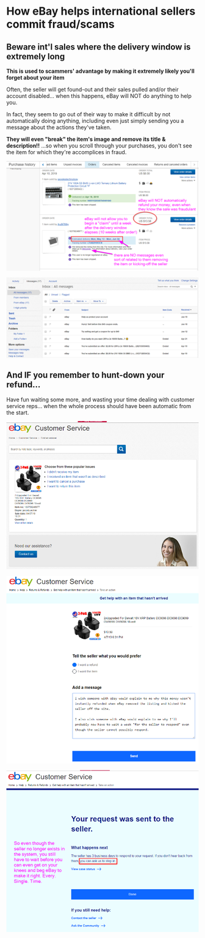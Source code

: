 # How eBay helps international sellers commit fraud/scams

## Beware int'l sales where the delivery window is extremely long

**This is used to scammers' advantage by making it extremely likely you'll forget about your item**

Often, the seller will get found-out and their sales pulled and/or their account disabled... when this happens, eBay will NOT do anything to help you. 

In fact, they seem to go out of their way to make it difficult by not automatically doing anything, including even just simply sending you a message about the actions they've taken.

**They will even "break" the item's image and remove its title & description!!** ...so when you scroll through your purchases, you don't see the item for which they're accomplices in fraud.

![](purchase-history.png)

![](inbox.png)


## And IF you remember to hunt-down your refund...

Have fun waiting some more, and wasting your time dealing with customer service reps... when the whole process should have been automatic from the start.

![](ebay-assistance.png)

![](ask-seller-for-refund.png)

![](wait-for-seller.png)
